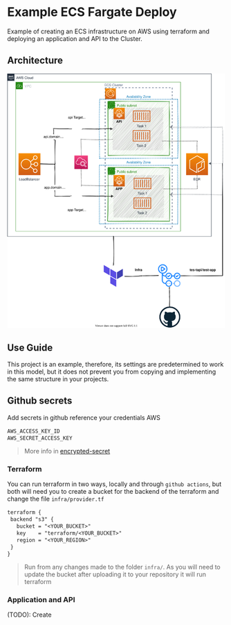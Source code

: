 # Example ECS Fargate Deploy
Example of creating an ECS infrastructure on AWS using terraform and deploying an application and API to the Cluster.

## Architecture

![Base Architecture](docs/img/architecture.svg)

## Use Guide

This project is an example, therefore, its settings are predetermined to work in this model, but it does not prevent you from copying and implementing the same structure in your projects.

## Github secrets

Add secrets in github reference your credentials AWS

```
AWS_ACCESS_KEY_ID
AWS_SECRET_ACCESS_KEY
```
> More info in [encrypted-secret](https://docs.github.com/pt/free-pro-team@latest/actions/reference/encrypted-secrets)
### Terraform
You can run terraform in two ways, locally and through `github actions`, but both will need you to create a bucket for the backend of the terraform and change the file `infra/provider.tf`

 ```HCL
terraform {
  backend "s3" {
    bucket = "<YOUR_BUCKET>"
    key    = "terraform/<YOUR_BUCKET>"
    region = "<YOUR_REGION>"
  }
}
 ```

>Run from any changes made to the folder `infra/`. As you will need to update the bucket after uploading it to your repository it will run terraform

### Application and API
 (TODO): Create
